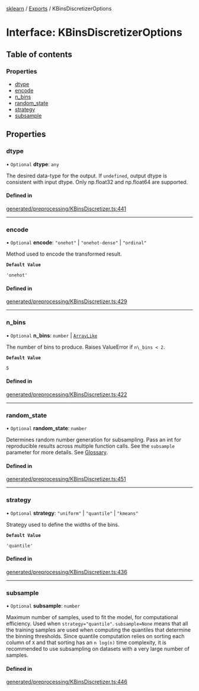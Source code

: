 [sklearn](../readme.md) / [Exports](../modules.md) / KBinsDiscretizerOptions

# Interface: KBinsDiscretizerOptions

## Table of contents

### Properties

- [dtype](KBinsDiscretizerOptions.md#dtype)
- [encode](KBinsDiscretizerOptions.md#encode)
- [n\_bins](KBinsDiscretizerOptions.md#n_bins)
- [random\_state](KBinsDiscretizerOptions.md#random_state)
- [strategy](KBinsDiscretizerOptions.md#strategy)
- [subsample](KBinsDiscretizerOptions.md#subsample)

## Properties

### dtype

• `Optional` **dtype**: `any`

The desired data-type for the output. If `undefined`, output dtype is consistent with input dtype. Only np.float32 and np.float64 are supported.

#### Defined in

[generated/preprocessing/KBinsDiscretizer.ts:441](https://github.com/transitive-bullshit/scikit-learn-ts/blob/367336a/packages/sklearn/src/generated/preprocessing/KBinsDiscretizer.ts#L441)

___

### encode

• `Optional` **encode**: ``"onehot"`` \| ``"onehot-dense"`` \| ``"ordinal"``

Method used to encode the transformed result.

**`Default Value`**

`'onehot'`

#### Defined in

[generated/preprocessing/KBinsDiscretizer.ts:429](https://github.com/transitive-bullshit/scikit-learn-ts/blob/367336a/packages/sklearn/src/generated/preprocessing/KBinsDiscretizer.ts#L429)

___

### n\_bins

• `Optional` **n\_bins**: `number` \| [`ArrayLike`](../modules.md#arraylike)

The number of bins to produce. Raises ValueError if `n\_bins < 2`.

**`Default Value`**

`5`

#### Defined in

[generated/preprocessing/KBinsDiscretizer.ts:422](https://github.com/transitive-bullshit/scikit-learn-ts/blob/367336a/packages/sklearn/src/generated/preprocessing/KBinsDiscretizer.ts#L422)

___

### random\_state

• `Optional` **random\_state**: `number`

Determines random number generation for subsampling. Pass an int for reproducible results across multiple function calls. See the `subsample` parameter for more details. See [Glossary](../../glossary.html#term-random_state).

#### Defined in

[generated/preprocessing/KBinsDiscretizer.ts:451](https://github.com/transitive-bullshit/scikit-learn-ts/blob/367336a/packages/sklearn/src/generated/preprocessing/KBinsDiscretizer.ts#L451)

___

### strategy

• `Optional` **strategy**: ``"uniform"`` \| ``"quantile"`` \| ``"kmeans"``

Strategy used to define the widths of the bins.

**`Default Value`**

`'quantile'`

#### Defined in

[generated/preprocessing/KBinsDiscretizer.ts:436](https://github.com/transitive-bullshit/scikit-learn-ts/blob/367336a/packages/sklearn/src/generated/preprocessing/KBinsDiscretizer.ts#L436)

___

### subsample

• `Optional` **subsample**: `number`

Maximum number of samples, used to fit the model, for computational efficiency. Used when `strategy="quantile"`. `subsample=None` means that all the training samples are used when computing the quantiles that determine the binning thresholds. Since quantile computation relies on sorting each column of `X` and that sorting has an `n log(n)` time complexity, it is recommended to use subsampling on datasets with a very large number of samples.

#### Defined in

[generated/preprocessing/KBinsDiscretizer.ts:446](https://github.com/transitive-bullshit/scikit-learn-ts/blob/367336a/packages/sklearn/src/generated/preprocessing/KBinsDiscretizer.ts#L446)
